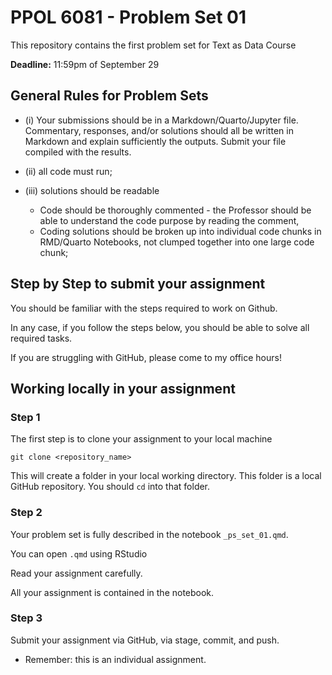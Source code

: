 # PPOL 6081 - Problem Set 01

This repository contains the first problem set for Text as Data Course

**Deadline:** 11:59pm of September 29

## General Rules for Problem Sets

- (i) Your submissions should be in a Markdown/Quarto/Jupyter file. Commentary, responses, and/or solutions should all be written in Markdown and explain sufficiently the outputs. Submit your file compiled with the results. 

- (ii) all code must run;

- (iii) solutions should be readable

    -   Code should be thoroughly commented - the Professor should be able to understand the code purpose by reading the comment,
    -   Coding solutions should be broken up into individual code chunks in RMD/Quarto Notebooks, not clumped together into one large code chunk;
     

## Step by Step to submit your assignment

You should be familiar with the steps required to work on Github. 

In any case, if you follow the steps below, you should be able to solve all required tasks. 

If you are struggling with GitHub, please come to my office hours!

## Working locally in your assignment

### Step 1

The first step is to clone your assignment to your local machine

```
git clone <repository_name>
```

This will create a folder in your local working directory. This folder is a local GitHub repository. You should `cd` into that folder. 

### Step 2

Your problem set is fully described in the notebook `_ps_set_01.qmd`. 

You can open `.qmd` using RStudio 

Read your assignment carefully. 

All your assignment is contained in the notebook.

### Step 3

Submit your assignment via GitHub, via stage, commit, and push. 

- Remember: this is an individual assignment.
